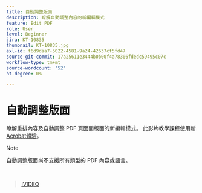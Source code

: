 ```yaml
---
title: 自動調整版面
description: 瞭解自動調整內容的新編輯模式
feature: Edit PDF
role: User
level: Beginner
jira: KT-10835
thumbnail: KT-10835.jpg
exl-id: f6d9daa7-5022-4581-9a24-42637cf5fd47
source-git-commit: 17a25611e3444b0b00f4a78306fdedc59495c07c
workflow-type: tm+mt
source-wordcount: '52'
ht-degree: 0%

---
```


# 自動調整版面

瞭解重排內容及自動調整 PDF 頁面間版面的新編輯模式。 此影片教學課程使用新 [Acrobat體驗](new-workspace.md)。

>[!NOTE]
>
>自動調整版面尚不支援所有類型的 PDF 內容或語言。

<br>

>[!VIDEO](https://video.tv.adobe.com/v/346975?quality=12&learn=on&hidetitle=true)
